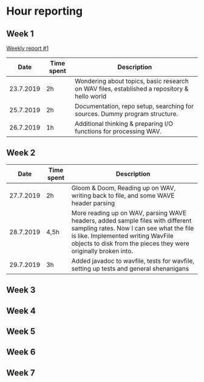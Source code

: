 # Hour reporting


## Week 1

[Weekly report #1](/documentation/report1.md)

| Date | Time spent | Description |
|-|-|-|
| 23.7.2019 | 2h | Wondering about topics, basic research on WAV files, established a repository & hello world |
| 25.7.2019 | 2h | Documentation, repo setup, searching for sources. Dummy program structure. |
| 26.7.2019| 1h | Additional thinking & preparing I/O functions for processing WAV. |

## Week 2

| Date | Time spent | Description |
|-|-|-|
| 27.7.2019 | 2h | Gloom & Doom, Reading up on WAV, writing back to file, and some WAVE header parsing |
| 28.7.2019 | 4,5h | More reading up on WAV, parsing WAVE headers, added sample files with different sampling rates. Now I can see what the file is like. Implemented writing WavFile objects to disk from the pieces they were originally broken into. |
| 29.7.2019 | 3h | Added javadoc to wavfile, tests for wavfile, setting up tests and general shenanigans |

## Week 3

## Week 4

## Week 5

## Week 6

## Week 7